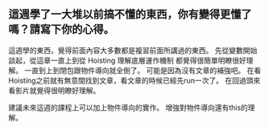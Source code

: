 ## 這週學了一大堆以前搞不懂的東西，你有變得更懂了嗎？請寫下你的心得。

這週學的東西，覺得前面內容大多數都是複習前面所講過的東西。
先從變數開始談起，從這章一直上到從 Hoisting 理解底層運作機制
都覺得很簡單明瞭很好理解。
一直到上到閉包跟物件導向就全倒了。
可能是因為沒有文章的補強吧。
在看Hoisting之前就有無意間找到文章，看文章的時候已經先run一次了。
在回過頭來看影片就覺得很明瞭好理解。

建議未來這週的課程上可以加上物件導向的實作。
增強對物件導向還有this的理解。